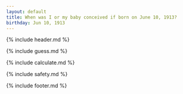 ```yaml
---
layout: default
title: When was I or my baby conceived if born on June 10, 1913?
birthday: Jun 10, 1913
---
```


{% include header.md %}

{% include guess.md %}

{% include calculate.md %}

{% include safety.md %}

{% include footer.md %}



